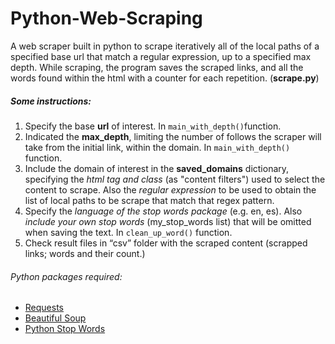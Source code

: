 # Python-Web-Scraping

A web scraper built in python to scrape iteratively all of the local paths of a specified base url that match a regular expression, up to a specified max depth. While scraping, the program saves the scraped links, and all the words found within the html with a counter for each repetition. (**scrape.py**)

##### Some instructions:

1. Specify the base **url** of interest. In `main_with_depth()`function.
2. Indicated the **max_depth**, limiting the number of follows the scraper will take from the initial link, within the domain. In `main_with_depth()` function.
3. Include the domain of interest in the **saved_domains** dictionary, specifying the _html tag and class_ (as "content filters") used to select the content to scrape. Also the *regular expression* to be used to obtain the list of local paths to be scrape that match that regex pattern.
4. Specify the *language of the stop words package* (e.g. en, es). Also *include your own stop words* (my_stop_words list) that will be omitted when saving the text. In `clean_up_word()` function.
5. Check result files in “csv” folder with the scraped content (scrapped links; words and their count.)

###### Python packages required:
* [Requests](https://pypi.org/project/requests/)
* [Beautiful Soup](https://pypi.org/project/beautifulsoup4/)
* [Python Stop Words](https://pypi.org/project/stop-words/)

